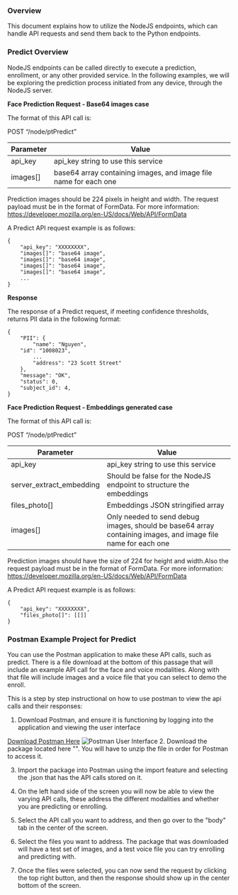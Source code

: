 ### Overview 

This document explains how to utilize the NodeJS endpoints, which can handle API requests and send them back to the Python endpoints.

### Predict Overview

NodeJS endpoints can be called directly to execute a prediction, enrollment, or any other provided service. In the following examples, we will be exploring the prediction process initiated from any device, through the NodeJS server.


**Face Prediction Request - Base64 images case**

The format of this API call is: 

POST “/node/ptPredict”

|Parameter      |            Value|
|----------|--------------| 
|api_key       |         api_key string to use this service|
|images[]       |         base64 array containing images, and image file name for each one|

Prediction images should be 224 pixels in height and width. The request payload must be in the format of FormData. For more information: https://developer.mozilla.org/en-US/docs/Web/API/FormData

A Predict API request example is as follows:
```
{
    "api_key": "XXXXXXXX",
    "images[]": "base64 image",
    "images[]": "base64 image",
    "images[]": "base64 image", 
    "images[]": "base64 image",
    ...
}
```

**Response**

The response of a Predict request, if meeting confidence thresholds, returns PII data in the following format:
```
{
    "PII": {
        "name": "Nguyen",
	"id": "1008023",
        ...
        "address": "23 Scott Street"
    },
    "message": "OK",
    "status": 0,
    "subject_id": 4,
}
```

**Face Prediction Request - Embeddings generated case**


The format of this API call is: 

POST “/node/ptPredict”

|Parameter      |            Value|
|----------|--------------| 
|api_key       |         api_key string to use this service|
| server_extract_embedding       |         Should be false for the NodeJS endpoint to structure the embeddings|
|files_photo[]       |         Embeddings JSON stringified array|
|images[]       |         Only needed to send debug images, should be base64 array containing images, and image file name for each one|

Prediction images should have the size of 224 for height and width.Also the request payload must be in the format of FormData. For more information: https://developer.mozilla.org/en-US/docs/Web/API/FormData

A Predict API request example is as follows:
```
{
    "api_key": "XXXXXXXX",
    "files_photo[]": [[]]
}
```
### Postman Example Project for Predict

You can use the Postman application to make these API calls, such as predict. There is a file download at the bottom of this passage that will include an example API call for the face and voice modalities. Along with that file will include images and a voice file that you can select to demo the enroll.

This is a step by step instructional on how to use postman to view the api calls and their responses:

1. Download Postman, and ensure it is functioning by logging into the application and viewing the user interface

[Download Postman Here](https://www.postman.com/downloads/)
![Postman User Interface](https://github.com/openinfer/PrivateIdentity/blob/master/images/Postman%20UI.png)
2. Download the package located here "". You will have to unzip the file in order for Postman to access it. 

3. Import the package into Postman using the import feature and selecting the .json that has the API calls stored on it. 

4. On the left hand side of the screen you will now be able to view the varying API calls, these address the different modalities and whether you are predicting or enrolling. 

5. Select the API call you want to address, and then go over to the "body" tab in the center of the screen.

6. Select the files you want to address. The package that was downloaded will have a test set of images, and a test voice file you can try enrolling and predicting with. 

7. Once the files were selected, you can now send the request by clicking the top right button, and then the response should show up in the center bottom of the screen.


